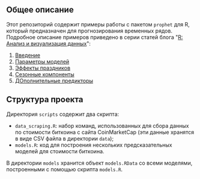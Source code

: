 ## Общее описание

Этот репозиторий содержит примеры работы с пакетом `prophet` для R, который предназначен для прогнозирования временных рядов. Подробное описание примеров приведено в серии статей блога "[R: Анализ и визуализация данных](https://r-analytics.blogspot.com)":

1. [Введение](https://r-analytics.blogspot.com/2019/08/prophet.html)
2. [Параметры моделей](https://r-analytics.blogspot.com/2019/09/prophet.html)
3. [Эффекты праздников](https://r-analytics.blogspot.com/2019/09/prophet_13.html)
4. [Сезонные компоненты](https://r-analytics.blogspot.com/2019/09/prophet-seasonality.html)
5. [ДОполнительные предикторы](https://r-analytics.blogspot.com/2019/10/prophet-predictors.html)


## Структура проекта

Директория `scripts` содержит два скрипта:

* `data_scraping.R`: набор команд, использованных для сбора данных по стоимости
биткоина с сайта CoinMarketCap (эти данные хранятся в виде CSV файла в
директории `data`);
* `models.R`: код для построения нескольких предсказательных моделей
для стоимости биткоина.

В директории `models` хранится объект `models.RData` со всеми моделями,
построенными с помощью скрипта `models.R`.
